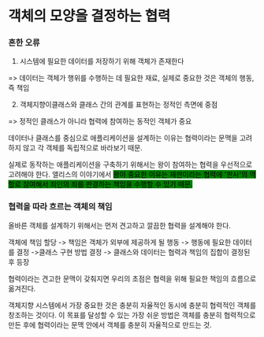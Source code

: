 # 객체의 모양을 결정하는 협력

### 흔한 오류

1. 시스템에 필요한 데이터를 저장하기 위해 객체가 존재한다

\=> 데이터는 객체가 행위를 수행하는 데 필요한 재료, 실제로 중요한 것은 객체의 행동, 즉 책임



2. 객체지향이클래스와 클래스 간의 관계를 표현하는 정적인 측면에 중점

\=> 정적인 클래스가 아니라 협력에 참여하는 동적인 객체가 중요



데이터나 클래스를 중심으로 애플리케이션을 설계하는 이유는 협력이라는 문맥을 고려하지 않고 각 객체를 독립적으로 바라보기 때문.



실제로 동작하는 애플리케이션을 구축하기 위해서는 왕이 참여하는 협력을 우선적으로 고려해야 한다. 앨리스의 이야기에서 <mark style="background-color:green;">왕이 중요한 이유는 재판이라는 협력에 '판사'의 역할로 참여해서 죄인의 죄를 판결하는 책임을 수행할 수 있기 때문.</mark>



### 협력을 따라 흐르는 객체의 책임

올바른 객체를 설계하기 위해서는 먼저 견고하고 깔끔한 협력을 설계해야 한다.&#x20;



객체에 책임 할당 -> 책임은 객체가 외부에 제공하게 될 행동 -> 행동에 필요한 데이터를 결정 ->클래스 구현 방법 결정 -> 클래스와 데이터는 협력과 책임의 집합이 결정된 후 등장



협력이라는 견고한 문맥이 갖춰지면 우리의 초점은 협력을 위해 필요한 책임의 흐름으로 옮겨진다.



객체지향 시스템에서 가장 중요한 것은 충분히 자율적인 동시에 충분히 협력적인 객체를 창조하는 것이다. 이 목표를 달성할 수 있는 가장 쉬운 방법은 객체를 충분히 협력적으로 만든 후에 협력이라는 문맥 안에서 객체를 충분히 자율적으로 만드는 것.









